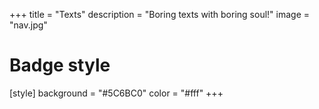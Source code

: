 +++
title = "Texts"
description = "Boring texts with boring soul!"
image = "nav.jpg"

# Badge style
[style]
    background = "#5C6BC0"
    color =  "#fff"
+++
